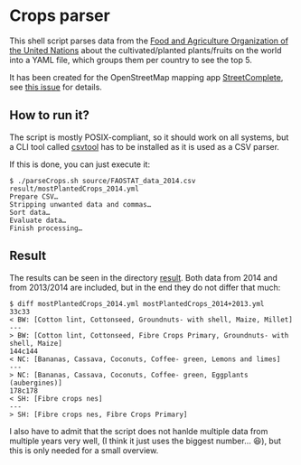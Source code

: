 # Crops parser

This shell script parses data from the [Food and Agriculture Organization of the United Nations](http://www.fao.org/faostat/en/#data/QC) about the cultivated/planted plants/fruits on the world into a YAML file, which groups them per country to see the top 5.

It has been created for the OpenStreetMap mapping app [StreetComplete](https://github.com/westnordost/StreetComplete), see [this issue](https://github.com/westnordost/StreetComplete/issues/368) for details.

## How to run it?

The script is mostly POSIX-compliant, so it should work on all systems, but a CLI tool called [csvtool](https://github.com/Chris00/ocaml-csv) has to be installed as it is used as a CSV parser.

If this is done, you can just execute it:
```shell
$ ./parseCrops.sh source/FAOSTAT_data_2014.csv result/mostPlantedCrops_2014.yml
Prepare CSV…
Stripping unwanted data and commas…
Sort data…
Evaluate data…
Finish processing…
```

## Result

The results can be seen in the directory [result](result). Both data from 2014 and from 2013/2014 are included, but in the end they do not differ that much: 
```shell
$ diff mostPlantedCrops_2014.yml mostPlantedCrops_2014+2013.yml
33c33
< BW: [Cotton lint, Cottonseed, Groundnuts- with shell, Maize, Millet]
---
> BW: [Cotton lint, Cottonseed, Fibre Crops Primary, Groundnuts- with shell, Maize]
144c144
< NC: [Bananas, Cassava, Coconuts, Coffee- green, Lemons and limes]
---
> NC: [Bananas, Cassava, Coconuts, Coffee- green, Eggplants (aubergines)]
178c178
< SH: [Fibre crops nes]
---
> SH: [Fibre crops nes, Fibre Crops Primary]
```

I also have to admit that the script does not hanlde multiple data from multiple years very well, (I think it just uses the biggest number… :laughing:), but this is only needed for a small overview.

